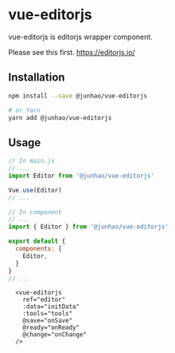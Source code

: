 # vue-editorjs

vue-editorjs is editorjs wrapper component.

Please see this first. https://editorjs.io/

## Installation

```bash
npm install --save @junhao/vue-editorjs

# or Yarn
yarn add @junhao/vue-editorjs
```

## Usage

```js
// In main.js
// ...
import Editor from '@junhao/vue-editorjs'

Vue.use(Editor)
// ...
```

```js
// In component
// ...
import { Editor } from '@junhao/vue-editorjs'

export default {
  components: {
    Editor,
  }
}
// ...
```

```Vue
  <vue-editorjs
    ref="editor"
    :data="initData"
    :tools="tools"
    @save="onSave"
    @ready="onReady"
    @change="onChange"
  />
```      
